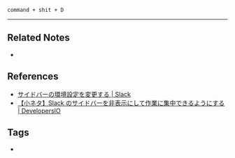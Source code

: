 `command + shit + D`

----
## Related Notes
- 

## References
- [サイドバーの環境設定を変更する | Slack](https://slack.com/intl/ja-jp/help/articles/212596808-%E3%82%B5%E3%82%A4%E3%83%89%E3%83%90%E3%83%BC%E3%81%AE%E7%92%B0%E5%A2%83%E8%A8%AD%E5%AE%9A%E3%82%92%E5%A4%89%E6%9B%B4%E3%81%99%E3%82%8B#u12469u12452u12489u12496u12540u12398u24133u12434u35519u25972u12377u12427)
- [【小ネタ】Slack のサイドバーを非表示にして作業に集中できるようにする | DevelopersIO](https://dev.classmethod.jp/articles/hide-slack-sidebar/)

## Tags
- 